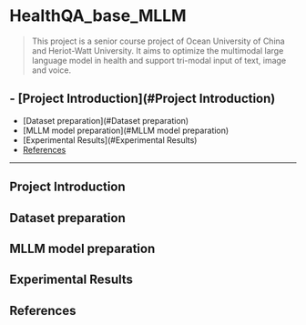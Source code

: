 # HealthQA_base_MLLM
>This project is a senior course project of Ocean University of China and Heriot-Watt University. It aims to optimize the multimodal large language model in health and support tri-modal input of text, image and voice.

## - [Project Introduction](#Project Introduction)
- [Dataset preparation](#Dataset preparation)
- [MLLM model preparation](#MLLM model preparation)
- [Experimental Results](#Experimental Results)
- [References](#References)

---

## Project Introduction


## Dataset preparation


## MLLM model preparation


## Experimental Results


## References
